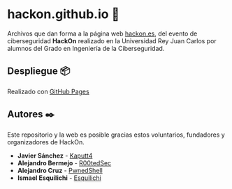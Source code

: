 # hackon.github.io 🚀
Archivos que dan forma a la página web [hackon.es](https://hackon.es/), del evento de ciberseguridad **HackOn** realizado en la Universidad Rey Juan Carlos por alumnos del Grado en Ingeniería de la Ciberseguridad.

## Despliegue 📦

Realizado con [GitHub Pages](https://pages.github.com/)

## Autores ✒️

Este repositorio y la web es posible gracias estos voluntarios, fundadores y organizadores de HackOn.

* **Javier Sánchez** - [Kaputt4](https://github.com/Kaputt4)
* **Alejandro Bermejo** - [R00tedSec](https://github.com/R00tedSec)
* **Alejandro Cruz** - [PwnedShell](https://github.com/PwnedShell)
* **Ismael Esquilichi** - [Esquilichi](https://github.com/esquilichi)
